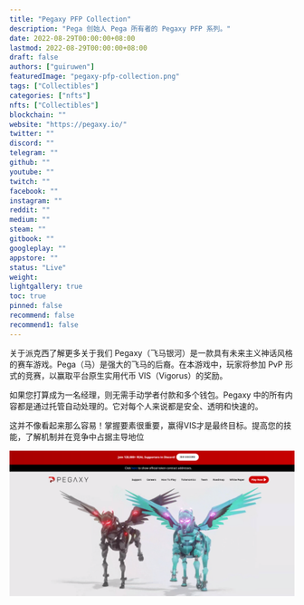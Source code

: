 ```yaml
---
title: "Pegaxy PFP Collection"
description: "Pega 创始人 Pega 所有者的 Pegaxy PFP 系列。"
date: 2022-08-29T00:00:00+08:00
lastmod: 2022-08-29T00:00:00+08:00
draft: false
authors: ["guiruwen"]
featuredImage: "pegaxy-pfp-collection.png"
tags: ["Collectibles"]
categories: ["nfts"]
nfts: ["Collectibles"]
blockchain: ""
website: "https://pegaxy.io/"
twitter: ""
discord: ""
telegram: ""
github: ""
youtube: ""
twitch: ""
facebook: ""
instagram: ""
reddit: ""
medium: ""
steam: ""
gitbook: ""
googleplay: ""
appstore: ""
status: "Live"
weight: 
lightgallery: true
toc: true
pinned: false
recommend: false
recommend1: false
---
```

关于派克西了解更多关于我们
Pegaxy（飞马银河）是一款具有未来主义神话风格的赛车游戏。Pega（马）是强大的飞马的后裔。在本游戏中，玩家将参加 PvP 形式的竞赛，以赢取平台原生实用代币 VIS（Vigorus）的奖励。

如果您打算成为一名经理，则无需手动学者付款和多个钱包。Pegaxy 中的所有内容都是通过托管自动处理的。它对每个人来说都是安全、透明和快速的。

这并不像看起来那么容易！掌握要素很重要，赢得VIS才是最终目标。提高您的技能，了解机制并在竞争中占据主导地位

![nft](01.png)